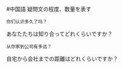 #中国語 
疑問文の程度、数量を表す

```zh-cn
你们认识多久了吗？
```
あなたたちは知り合ってどれくらいですか？

```zh-cn
从你家到公司有多远？
```
自宅から会社までの距離はどれくらいですか？
